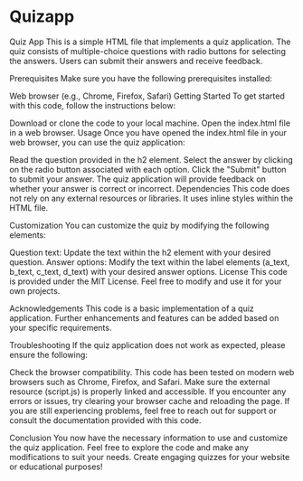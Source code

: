 # Quizapp
Quiz App
This is a simple HTML file that implements a quiz application. The quiz consists of multiple-choice questions with radio buttons for selecting the answers. Users can submit their answers and receive feedback.

Prerequisites
Make sure you have the following prerequisites installed:

Web browser (e.g., Chrome, Firefox, Safari)
Getting Started
To get started with this code, follow the instructions below:

Download or clone the code to your local machine.
Open the index.html file in a web browser.
Usage
Once you have opened the index.html file in your web browser, you can use the quiz application:

Read the question provided in the h2 element.
Select the answer by clicking on the radio button associated with each option.
Click the "Submit" button to submit your answer.
The quiz application will provide feedback on whether your answer is correct or incorrect.
Dependencies
This code does not rely on any external resources or libraries. It uses inline styles within the HTML file.

Customization
You can customize the quiz by modifying the following elements:

Question text: Update the text within the h2 element with your desired question.
Answer options: Modify the text within the label elements (a_text, b_text, c_text, d_text) with your desired answer options.
License
This code is provided under the MIT License. Feel free to modify and use it for your own projects.

Acknowledgements
This code is a basic implementation of a quiz application. Further enhancements and features can be added based on your specific requirements.

Troubleshooting
If the quiz application does not work as expected, please ensure the following:

Check the browser compatibility. This code has been tested on modern web browsers such as Chrome, Firefox, and Safari.
Make sure the external resource (script.js) is properly linked and accessible.
If you encounter any errors or issues, try clearing your browser cache and reloading the page.
If you are still experiencing problems, feel free to reach out for support or consult the documentation provided with this code.

Conclusion
You now have the necessary information to use and customize the quiz application. Feel free to explore the code and make any modifications to suit your needs. Create engaging quizzes for your website or educational purposes!

